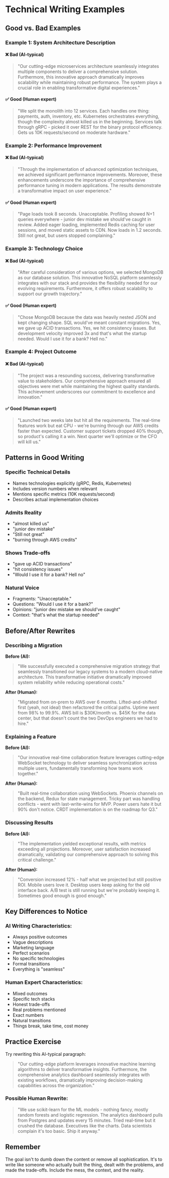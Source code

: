 # Technical Writing Examples

## Good vs. Bad Examples

### Example 1: System Architecture Description

#### ❌ Bad (AI-typical)
> "Our cutting-edge microservices architecture seamlessly integrates multiple components to deliver a comprehensive solution. Furthermore, this innovative approach dramatically improves scalability while maintaining robust performance. The system plays a crucial role in enabling transformative digital experiences."

#### ✅ Good (Human expert)
> "We split the monolith into 12 services. Each handles one thing: payments, auth, inventory, etc. Kubernetes orchestrates everything, though the complexity almost killed us in the beginning. Services talk through gRPC - picked it over REST for the binary protocol efficiency. Gets us 10K requests/second on moderate hardware."

### Example 2: Performance Improvement

#### ❌ Bad (AI-typical)
> "Through the implementation of advanced optimization techniques, we achieved significant performance improvements. Moreover, these enhancements underscore the importance of comprehensive performance tuning in modern applications. The results demonstrate a transformative impact on user experience."

#### ✅ Good (Human expert)
> "Page loads took 8 seconds. Unacceptable. Profiling showed N+1 queries everywhere - junior dev mistake we should've caught in review. Added eager loading, implemented Redis caching for user sessions, and moved static assets to CDN. Now loads in 1.2 seconds. Still not great, but users stopped complaining."

### Example 3: Technology Choice

#### ❌ Bad (AI-typical)
> "After careful consideration of various options, we selected MongoDB as our database solution. This innovative NoSQL platform seamlessly integrates with our stack and provides the flexibility needed for our evolving requirements. Furthermore, it offers robust scalability to support our growth trajectory."

#### ✅ Good (Human expert)
> "Chose MongoDB because the data was heavily nested JSON and kept changing shape. SQL would've meant constant migrations. Yes, we gave up ACID transactions. Yes, we hit consistency issues. But development velocity improved 3x and that's what the startup needed. Would I use it for a bank? Hell no."

### Example 4: Project Outcome

#### ❌ Bad (AI-typical)
> "The project was a resounding success, delivering transformative value to stakeholders. Our comprehensive approach ensured all objectives were met while maintaining the highest quality standards. This achievement underscores our commitment to excellence and innovation."

#### ✅ Good (Human expert)
> "Launched two weeks late but hit all the requirements. The real-time features work but eat CPU - we're burning through our AWS credits faster than expected. Customer support tickets dropped 40% though, so product's calling it a win. Next quarter we'll optimize or the CFO will kill us."

## Patterns in Good Writing

### Specific Technical Details
- Names technologies explicitly (gRPC, Redis, Kubernetes)
- Includes version numbers when relevant
- Mentions specific metrics (10K requests/second)
- Describes actual implementation choices

### Admits Reality
- "almost killed us"
- "junior dev mistake"
- "Still not great"
- "burning through AWS credits"

### Shows Trade-offs
- "gave up ACID transactions"
- "hit consistency issues"
- "Would I use it for a bank? Hell no"

### Natural Voice
- Fragments: "Unacceptable."
- Questions: "Would I use it for a bank?"
- Opinions: "junior dev mistake we should've caught"
- Context: "that's what the startup needed"

## Before/After Rewrites

### Describing a Migration

**Before (AI):**
> "We successfully executed a comprehensive migration strategy that seamlessly transitioned our legacy systems to a modern cloud-native architecture. This transformative initiative dramatically improved system reliability while reducing operational costs."

**After (Human):**
> "Migrated from on-prem to AWS over 6 months. Lifted-and-shifted first (yeah, not ideal) then refactored the critical paths. Uptime went from 98% to 99.9%. AWS bill is $30K/month vs. $45K for the data center, but that doesn't count the two DevOps engineers we had to hire."

### Explaining a Feature

**Before (AI):**
> "Our innovative real-time collaboration feature leverages cutting-edge WebSocket technology to deliver seamless synchronization across multiple users, fundamentally transforming how teams work together."

**After (Human):**
> "Built real-time collaboration using WebSockets. Phoenix channels on the backend, Redux for state management. Tricky part was handling conflicts - went with last-write-wins for MVP. Power users hate it but 90% don't notice. CRDT implementation is on the roadmap for Q3."

### Discussing Results

**Before (AI):**
> "The implementation yielded exceptional results, with metrics exceeding all projections. Moreover, user satisfaction increased dramatically, validating our comprehensive approach to solving this critical challenge."

**After (Human):**
> "Conversion increased 12% - half what we projected but still positive ROI. Mobile users love it. Desktop users keep asking for the old interface back. A/B test is still running but we're probably keeping it. Sometimes good enough is good enough."

## Key Differences to Notice

### AI Writing Characteristics:
- Always positive outcomes
- Vague descriptions
- Marketing language
- Perfect scenarios
- No specific technologies
- Formal transitions
- Everything is "seamless"

### Human Expert Characteristics:
- Mixed outcomes
- Specific tech stacks
- Honest trade-offs
- Real problems mentioned
- Exact numbers
- Natural transitions
- Things break, take time, cost money

## Practice Exercise

Try rewriting this AI-typical paragraph:

> "Our cutting-edge platform leverages innovative machine learning algorithms to deliver transformative insights. Furthermore, the comprehensive analytics dashboard seamlessly integrates with existing workflows, dramatically improving decision-making capabilities across the organization."

### Possible Human Rewrite:
> "We use scikit-learn for the ML models - nothing fancy, mostly random forests and logistic regression. The analytics dashboard pulls from Postgres and updates every 15 minutes. Tried real-time but it crushed the database. Executives like the charts. Data scientists complain it's too basic. Ship it anyway."

## Remember

The goal isn't to dumb down the content or remove all sophistication. It's to write like someone who actually built the thing, dealt with the problems, and made the trade-offs. Include the mess, the context, and the reality.
